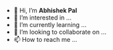 - 👋 Hi, I’m **Abhishek Pal**
- 👀 I’m interested in ...
- 🌱 I’m currently learning ...
- 💞️ I’m looking to collaborate on ...
- 📫 How to reach me ...

<!---
abhishekpal-nexg/abhishekpal-nexg is a ✨ special ✨ repository because its `README.md` (this file) appears on your GitHub profile.
You can click the Preview link to take a look at your changes.
--->
